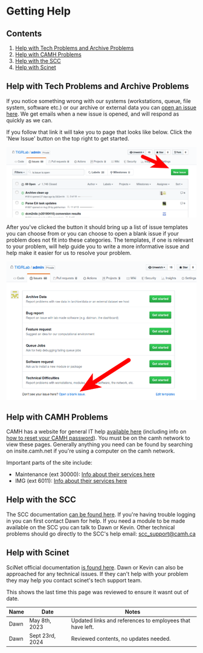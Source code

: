 # Getting Help

## Contents

 1. [Help with Tech Problems and Archive Problems](#help-with-tech-problems-and-archive-problems)
 2. [Help with CAMH Problems](#help-with-camh-problems)
 3. [Help with the SCC](#help-with-the-scc)
 4. [Help with Scinet](#help-with-scinet)

## Help with Tech Problems and Archive Problems

If you notice something wrong with our systems (workstations, queue, file system, software etc.) or our archive or external data you can [open an issue here](http://github.com/TIGRLab/admin/issues).  We get emails when a new issue is opened, and will respond as quickly as we can.

If you follow that link it will take you to page that looks like below. Click the 'New Issue' button on the top right to get started.

![](../_images/how_to_make_issue.png)

After you've clicked the button it should bring up a list of issue templates you can choose from or you can choose to open a blank issue if your problem does not fit into these categories. The templates, if one is relevant to your problem, will help guide you to write a more informative issue and help make it easier for us to resolve your problem.

![](../_images/blank_issue.png)

## Help with CAMH Problems

CAMH has a website for general IT help [available here](http://scotty.camh.ca/) (including info on [how to reset your CAMH password](http://scotty.camh.ca/how-to/reset-your-password)). You must be on the camh network to view these pages. Generally anything you need can be found by searching on insite.camh.net if you're using a computer on the camh network.

Important parts of the site include:

- Maintenance (ext 30000): [Info about their services here](http://insite.camh.net/Services_for_Staff/Maintenance/Maintenance7448.html)
- IMG (ext 6011): [Info about their services here](http://insite.camh.net/Services_for_Staff/Service_Desk/Requesting_IMG_Services/requesting_img_services11017.html)

## Help with the SCC

The SCC documentation [can be found here](https://kcniconfluence.camh.ca/pages/viewpage.action?pageId=29294847). If you're having trouble logging in you can first contact Dawn for help. If you need a module to be made available on the SCC you can talk to Dawn or Kevin. Other technical problems should go directly to the SCC's help email: scc_support@camh.ca

## Help with Scinet

SciNet official documentation [is found here](https://docs.scinet.utoronto.ca/index.php/Main_Page). Dawn or Kevin can also be approached for any technical issues. If they can't help with your problem they may help you contact scinet's tech support team.

<!-- sign-off-sheet:start -->
<!-- sign-off-cadence:1 year -->
This shows the last time this page was reviewed to ensure it wasnt out of date.

| Name | Date | Notes |
|------|------|-------|
| Dawn | May 8th, 2023 | Updated links and references to employees that have left. |
| Dawn | Sept 23rd, 2024| Reviewed contents, no updates needed. |
<!-- sign-off-sheet:end -->
